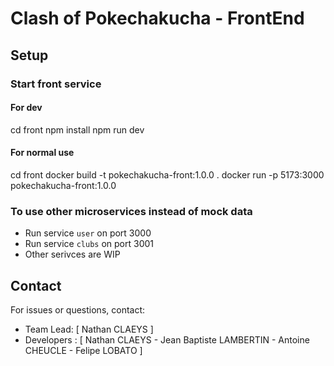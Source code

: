 # Clash of Pokechakucha - FrontEnd

## Setup

### Start front service

#### For dev

cd front
npm install
npm run dev

#### For normal use

cd front
docker build -t pokechakucha-front:1.0.0 .
docker run -p 5173:3000  pokechakucha-front:1.0.0

### To use other microservices instead of mock data

- Run service `user` on port 3000
- Run service `clubs` on port 3001
- Other serivces are WIP

## Contact

For issues or questions, contact:

- Team Lead: [ Nathan CLAEYS ]
- Developers : [ Nathan CLAEYS - Jean Baptiste LAMBERTIN - Antoine CHEUCLE - Felipe LOBATO ]
